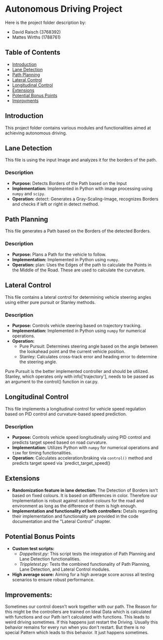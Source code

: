 # Autonomous Driving Project
Here is the project folder description by:
- David Raisch (3768392)
- Mattes Wirths (1788761)

## Table of Contents
- [Introduction](#introduction)
- [Lane Detection](#lane_detection)
- [Path Planning](#pathplanning)
- [Lateral Control](#lateral-control)
- [Longitudinal Control](#longitudinal-control)
- [Extensions](#extensions)
- [Potential Bonus Points](#potential-bonus-points)
- [Improvments](#improvements)

## Introduction

This project folder contains various modules and functionalities aimed at achieving autonomous driving.

## Lane Detection

This file is using the input Image and analyzes it for the borders of the path.

### Description

- **Purpose:** Detects Borders of the Path based on the Input
- **Implementation:** Implemented in Python with image processing using `numpy` and `scipy`.
- **Operation:** detect: Generates a Gray-Scaling-Image, recognizes Borders and checks if left or right in detect method.
	

## Path Planning

This file generates a Path based on the Borders of the detected Borders.

### Description

- **Purpose:** Plans a Path for the vehicle to follow. 
- **Implementation:** Implemented in Python using `numpy`. 
- **Operation:** plan: Uses the Edges of the path to calculate the Points in the Middle of the Road. These are used to calculate the curvature.

## Lateral Control

This file contains a lateral control for determining vehicle steering angles using either pure pursuit or Stanley methods.

### Description

- **Purpose:** Controls vehicle steering based on trajectory tracking.
- **Implementation:** Implemented in Python using `numpy` for numerical operations.
- **Operation:**
  - Pure Pursuit: Determines steering angle based on the angle between the lookahead point and the current vehicle position.
  - Stanley: Calculates cross-track error and heading error to determine the steering angle.
  
Pure Pursuit is the better implemented controller and should be utilized. Stanley, which operates only with info['trajectory'], needs to be passed as an argument to the control() function in car.py.


## Longitudinal Control

This file implements a longitudinal control for vehicle speed regulation based on PID control and curvature-based speed prediction.

### Description

- **Purpose:** Controls vehicle speed longitudinally using PID control and predicts target speed based on road curvature.
- **Implementation:** Utilizes Python with `numpy` for numerical operations and `time` for timing functionalities.
- **Operation:** Calculates acceleration/braking via `control()` method and predicts target speed via `predict_target_speed()



## Extensions
- **Randomization feature in lane detection:** The Detection of Borders isn't based on fixed colours. It is based on differences in color. Therefore our Implementation is robust against random colours for the road and environment as long as the difference of them is high enough.
- **Implementation and functionality of both controllers:** 
Details regarding their implementation and functionality are provided in the code documentation and the "Lateral Control" chapter.

## Potential Bonus Points
- **Custom test scripts:**
  - *Doppeltest.py:* This script tests the integration of Path Planning and Lane Detection functionalities.
  - *Trippletest.py:* Tests the combined functionality of Path Planning, Lane Detection, and Lateral Control modules.
- **High average score:** Aiming for a high average score across all testing scenarios to ensure robust performance.

## Improvements:

Sometimes our control doesn't work together with our path. 
The Reason for this might be the controllers are trained on Ideal Data which is calculated with functions and our Path isn't calculated with functions.
This leads to weird driving sometimes.
If this happens just restart the Driving. 
Usually this behavior remains for every run when you don't restart.
But there is no special Pattern which leads to this behavior. 
It just happens sometimes.
  




